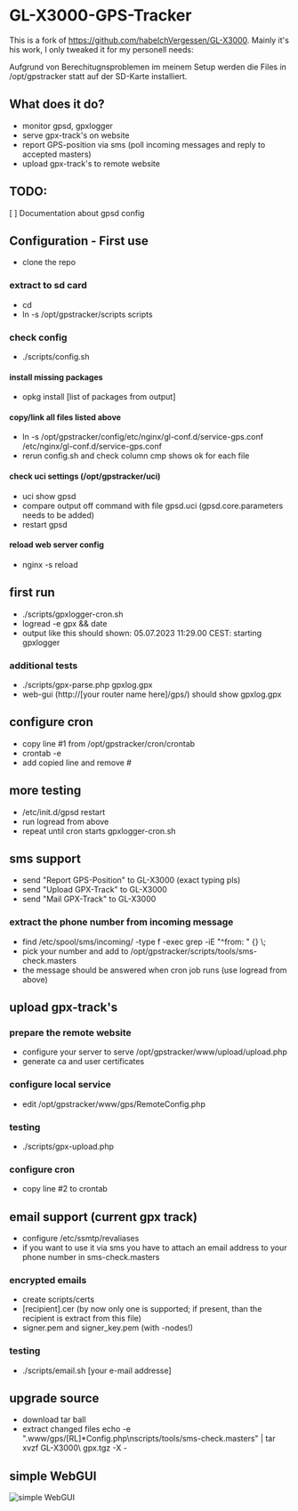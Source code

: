 # GL-X3000-GPS-Tracker

This is a fork of https://github.com/habeIchVergessen/GL-X3000.
Mainly it's his work, I only tweaked it for my personell needs:

Aufgrund von Berechitugnsproblemen im meinem Setup werden die Files in /opt/gpstracker statt auf der SD-Karte installiert.

## What does it do?

* monitor gpsd, gpxlogger
* serve gpx-track's on website
* report GPS-position via sms (poll incoming messages and reply to accepted masters)
* upload gpx-track's to remote website

## TODO:
[ ] Documentation about gpsd config



## Configuration - First use

* clone the repo

### extract to sd card
* cd
* ln -s /opt/gpstracker/scripts scripts
### check config
* ./scripts/config.sh
#### install missing packages
* opkg install [list of packages from output]
#### copy/link all files listed above
* ln -s /opt/gpstracker/config/etc/nginx/gl-conf.d/service-gps.conf /etc/nginx/gl-conf.d/service-gps.conf
* rerun config.sh and check column cmp shows ok for each file 


#### check uci settings (/opt/gpstracker/uci)
* uci show gpsd
* compare output off command with file gpsd.uci (gpsd.core.parameters needs to be added)
* restart gpsd


#### reload web server config
* nginx -s reload
## first run
* ./scripts/gpxlogger-cron.sh
* logread -e gpx && date
* output like this should shown: 05.07.2023 11:29.00 CEST: starting gpxlogger

### additional tests
* ./scripts/gpx-parse.php gpxlog.gpx
* web-gui (http://[your router name here]/gps/) should show gpxlog.gpx

## configure cron
* copy line #1 from /opt/gpstracker/cron/crontab
* crontab -e
* add copied line and remove #

## more testing
* /etc/init.d/gpsd restart
* run logread from above
* repeat until cron starts gpxlogger-cron.sh

## sms support
* send "Report GPS-Position" to GL-X3000 (exact typing pls)
* send "Upload GPX-Track" to GL-X3000
* send "Mail GPX-Track" to GL-X3000

### extract the phone number from incoming message
* find /etc/spool/sms/incoming/ -type f -exec grep -iE "^from: " {} \\;
* pick your number and add to /opt/gpstracker/scripts/tools/sms-check.masters
* the message should be answered when cron job runs (use logread from above)

## upload gpx-track's
### prepare the remote website
* configure your server to serve /opt/gpstracker/www/upload/upload.php
* generate ca and user certificates
### configure local service
* edit /opt/gpstracker/www/gps/RemoteConfig.php
### testing
* ./scripts/gpx-upload.php
### configure cron
* copy line #2 to crontab
## email support (current gpx track)
* configure /etc/ssmtp/revaliases
* if you want to use it via sms you have to attach an email address to your phone number in sms-check.masters
### encrypted emails
* create scripts/certs
* [recipient].cer (by now only one is supported; if present, than the recipient is extract from this file)
* signer.pem and signer_key.pem (with -nodes!)
### testing
* ./scripts/email.sh [your e-mail addresse]
## upgrade source
* download tar ball
* extract changed files
echo -e ".www/gps/[RL]*Config.php\nscripts/tools/sms-check.masters" | tar xvzf GL-X3000\\ gpx.tgz -X -

## simple WebGUI
![simple WebGUI](Web.png?raw=true "WebGUI")
